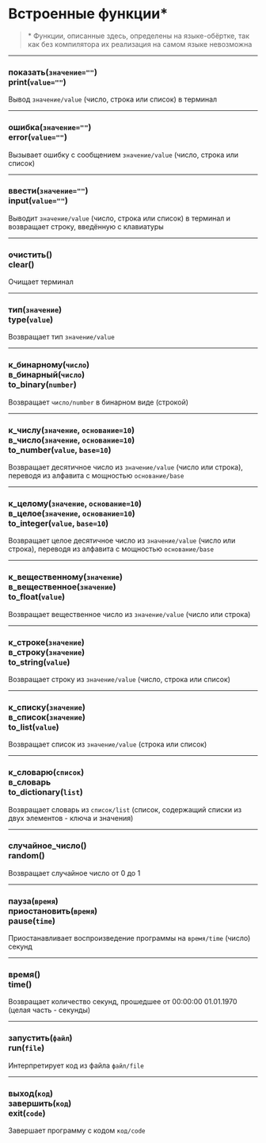 # Встроенные функции\*

> \* Функции, описанные здесь, определены на языке-обёртке, так как без компилятора их реализация на самом языке невозможна

---

### показать(`значение=""`) <br /> print(`value=""`)

Вывод `значение/value` (число, строка или список) в терминал

---

### ошибка(`значение=""`) <br /> error(`value=""`)

Вызывает ошибку с сообщением `значение/value` (число, строка или список)

---

### ввести(`значение=""`) <br /> input(`value=""`)

Выводит `значение/value` (число, строка или список) в терминал и возвращает строку, введённую с клавиатуры

---

### очистить() <br /> clear()

Очищает терминал

---

### тип(`значение`) <br /> type(`value`)

Возвращает тип `значение/value`

---

### к_бинарному(`число`) <br /> в_бинарный(`число`) <br /> to_binary(`number`)

Возвращает `число/number` в бинарном виде (строкой)

---

### к_числу(`значение`, `основание=10`) <br /> в_число(`значение`, `основание=10`) <br /> to_number(`value`, `base=10`)

Возвращает десятичное число из `значение/value` (число или строка), переводя из алфавита с мощностью `основание/base`

---

### к_целому(`значение`, `основание=10`) <br /> в_целое(`значение`, `основание=10`) <br /> to_integer(`value`, `base=10`)

Возвращает целое десятичное число из `значение/value` (число или строка), переводя из алфавита с мощностью `основание/base`

---

### к_вещественному(`значение`) <br /> в_вещественное(`значение`) <br /> to_float(`value`)

Возвращает вещественное число из `значение/value` (число или строка)

---

### к_строке(`значение`) <br /> в_строку(`значение`) <br /> to_string(`value`)

Возвращает строку из `значение/value` (число, строка или список)

---

### к_списку(`значение`) <br /> в_список(`значение`) <br /> to_list(`value`)

Возвращает список из `значение/value` (строка или список)

---

### к_словарю(`список`) <br /> в_словарь <br />to_dictionary(`list`)

Возвращает словарь из `список/list` (список, содержащий списки из двух элементов - ключа и значения)

---

### случайное_число() <br /> random()

Возвращает случайное число от 0 до 1

---

### пауза(`время`) <br /> приостановить(`время`) <br /> pause(`time`)

Приостанавливает воспроизведение программы на `время/time` (число) секунд

---

### время() <br /> time()

Возвращает количество секунд, прошедшее от 00:00:00 01.01.1970 (целая часть - секунды)

---

### запустить(`файл`) <br /> run(`file`)

Интерпретирует код из файла `файл/file`

---

### выход(`код`) <br /> завершить(`код`) <br /> exit(`code`)

Завершает программу с кодом `код/code`
